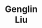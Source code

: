 ---
layout: page
title: Genglin<br>Liu
description: CS
img: assets/img/students/genglin.jpeg
importance: 6
category: "MS students"
redirect: https://genglinliu.github.io/
---